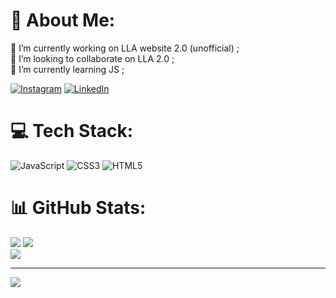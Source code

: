 # 💫 About Me:
🔭 I’m currently working on LLA website 2.0 (unofficial) ;<br>👯 I’m looking to collaborate on LLA 2.0 ;<br>🌱 I’m currently learning JS ; <br>

[![Instagram](https://img.shields.io/badge/Instagram-%23E4405F.svg?logo=Instagram&logoColor=white)](https://instagram.com/barshan_poddar) [![LinkedIn](https://img.shields.io/badge/LinkedIn-%230077B5.svg?logo=linkedin&logoColor=white)](https://linkedin.com/in/barshan-poddar) 

# 💻 Tech Stack:
![JavaScript](https://img.shields.io/badge/javascript-%23323330.svg?style=for-the-badge&logo=javascript&logoColor=%23F7DF1E) ![CSS3](https://img.shields.io/badge/css3-%231572B6.svg?style=for-the-badge&logo=css3&logoColor=white) ![HTML5](https://img.shields.io/badge/html5-%23E34F26.svg?style=for-the-badge&logo=html5&logoColor=white)
# 📊 GitHub Stats:
![](https://github-readme-stats.vercel.app/api?username=barshanpoddar&theme=dark&hide_border=false&include_all_commits=false&count_private=false)
![](https://github-readme-streak-stats.herokuapp.com/?user=barshanpoddar&theme=dark&hide_border=false)<br/>
![](https://github-readme-stats.vercel.app/api/top-langs/?username=barshanpoddar&theme=dark&hide_border=false&include_all_commits=false&count_private=false&layout=compact)

---
[![](https://visitcount.itsvg.in/api?id=barshanpoddar&icon=6&color=3)](https://visitcount.itsvg.in)

<!-- Proudly created with GPRM ( https://gprm.itsvg.in ) -->
